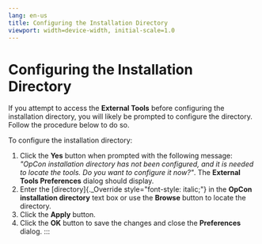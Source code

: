 ```yaml
---
lang: en-us
title: Configuring the Installation Directory
viewport: width=device-width, initial-scale=1.0
---
```


#  Configuring the Installation Directory

If you attempt to access the **External Tools** before configuring the
installation directory, you will likely be prompted to configure the
directory. Follow the procedure below to do so.

To configure the installation directory:

1.  Click the **Yes** button when prompted with the following message:
    *"OpCon installation directory has not been configured, and it
    is needed to locate the tools. Do you want to configure it now?"*.
    The **External Tools Preferences** dialog should display.
2.  Enter the [directory]{._Override style="font-style: italic;"} in the     **OpCon installation directory** text box or use the **Browse**
    button to locate the directory.
3.  Click the **Apply** button.
4.  Click the **OK** button to save the changes and close the
    **Preferences** dialog.
:::

 

